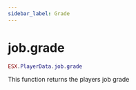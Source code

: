 ```yaml
---
sidebar_label: Grade
---
```

# job.grade

```lua
ESX.PlayerData.job.grade
```

This function returns the players job grade

